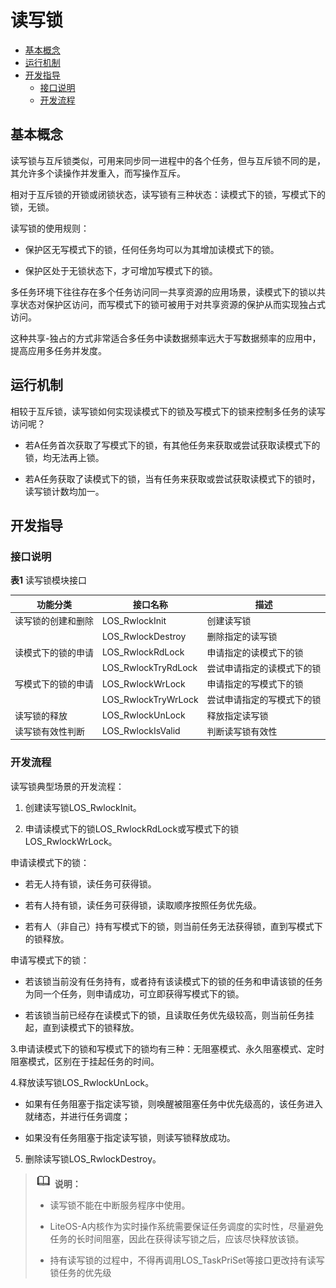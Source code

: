 # 读写锁

- [基本概念](#基本概念)
- [运行机制](#运行机制)
- [开发指导](#开发指导)
  - [接口说明](#接口说明)
  - [开发流程](#开发流程)

## 基本概念

读写锁与互斥锁类似，可用来同步同一进程中的各个任务，但与互斥锁不同的是，其允许多个读操作并发重入，而写操作互斥。

相对于互斥锁的开锁或闭锁状态，读写锁有三种状态：读模式下的锁，写模式下的锁，无锁。

读写锁的使用规则：

- 保护区无写模式下的锁，任何任务均可以为其增加读模式下的锁。

- 保护区处于无锁状态下，才可增加写模式下的锁。

多任务环境下往往存在多个任务访问同一共享资源的应用场景，读模式下的锁以共享状态对保护区访问，而写模式下的锁可被用于对共享资源的保护从而实现独占式访问。

这种共享-独占的方式非常适合多任务中读数据频率远大于写数据频率的应用中，提高应用多任务并发度。


## 运行机制

相较于互斥锁，读写锁如何实现读模式下的锁及写模式下的锁来控制多任务的读写访问呢？

- 若A任务首次获取了写模式下的锁，有其他任务来获取或尝试获取读模式下的锁，均无法再上锁。

- 若A任务获取了读模式下的锁，当有任务来获取或尝试获取读模式下的锁时，读写锁计数均加一。


## 开发指导


### 接口说明

**表1** 读写锁模块接口

| 功能分类 | 接口**名称** | 描述 |
| -------- | -------- | -------- |
| 读写锁的创建和删除 | LOS_RwlockInit | 创建读写锁 |
|  | LOS_RwlockDestroy |删除指定的读写锁|
| 读模式下的锁的申请 | LOS_RwlockRdLock | 申请指定的读模式下的锁 |
|  | LOS_RwlockTryRdLock |尝试申请指定的读模式下的锁|
| 写模式下的锁的申请 | LOS_RwlockWrLock | 申请指定的写模式下的锁 |
|  | LOS_RwlockTryWrLock |尝试申请指定的写模式下的锁|
| 读写锁的释放 | LOS_RwlockUnLock | 释放指定读写锁 |
| 读写锁有效性判断 | LOS_RwlockIsValid | 判断读写锁有效性 |


### 开发流程

读写锁典型场景的开发流程：

1. 创建读写锁LOS_RwlockInit。

2. 申请读模式下的锁LOS_RwlockRdLock或写模式下的锁LOS_RwlockWrLock。

申请读模式下的锁：

- 若无人持有锁，读任务可获得锁。

- 若有人持有锁，读任务可获得锁，读取顺序按照任务优先级。

- 若有人（非自己）持有写模式下的锁，则当前任务无法获得锁，直到写模式下的锁释放。

申请写模式下的锁：

- 若该锁当前没有任务持有，或者持有该读模式下的锁的任务和申请该锁的任务为同一个任务，则申请成功，可立即获得写模式下的锁。

- 若该锁当前已经存在读模式下的锁，且读取任务优先级较高，则当前任务挂起，直到读模式下的锁释放。

3.申请读模式下的锁和写模式下的锁均有三种：无阻塞模式、永久阻塞模式、定时阻塞模式，区别在于挂起任务的时间。

4.释放读写锁LOS_RwlockUnLock。

- 如果有任务阻塞于指定读写锁，则唤醒被阻塞任务中优先级高的，该任务进入就绪态，并进行任务调度；

- 如果没有任务阻塞于指定读写锁，则读写锁释放成功。

5. 删除读写锁LOS_RwlockDestroy。

> ![icon-note.gif](public_sys-resources/icon-note.gif) **说明：**
> - 读写锁不能在中断服务程序中使用。
> 
> - LiteOS-A内核作为实时操作系统需要保证任务调度的实时性，尽量避免任务的长时间阻塞，因此在获得读写锁之后，应该尽快释放该锁。
> 
> - 持有读写锁的过程中，不得再调用LOS_TaskPriSet等接口更改持有读写锁任务的优先级

